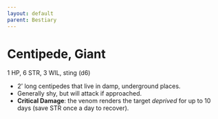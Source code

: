 ```yaml
---
layout: default
parent: Bestiary
---
```


# Centipede, Giant

1 HP, 6 STR, 3 WIL, sting (d6)

- 2’ long centipedes that live in damp, underground places.
- Generally shy, but will attack if approached. 
- **Critical Damage**: the venom renders the target _deprived_ for up to 10 days (save STR once a day to recover).
